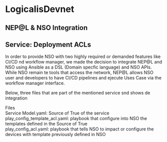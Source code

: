 # LogicalisDevnet  

## NEP@L & NSO Integration

## Service: Deployment ACLs
  
In order to provide NSO with two highly required or demanded features like CI/CD nd workflow manager, we made the decision to integrate NEP@L and NSO using Ansible as a DSL (Domain specfic language) and NSO APIs. While NSO remain te tools that access the network, NEP@L allows NSO user and developers to have CI/CD pipelines and ejecute Uses Case via the workflow manager interface.

Below, three files that are part of the mentioned service snd shows de integration

Files  
Service Model.yaml: Source of True of the service  
play_config_template_acl.yaml: playbook that configure into NSO the templates defined in the Source of True  
play_config_acl.yaml: playbook that tells NSO to impact or configure the devices with template previously defined in NSO
